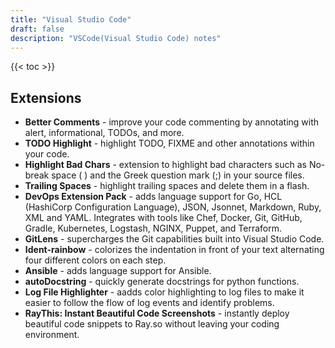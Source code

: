 ```yaml
---
title: "Visual Studio Code"
draft: false
description: "VSCode(Visual Studio Code) notes"
---
```


{{< toc >}}

## Extensions

* **Better Comments** - improve your code commenting by annotating with alert, informational, TODOs, and more.
* **TODO Highlight** - highlight TODO, FIXME and other annotations within your code.
* **Highlight Bad Chars** - extension to highlight bad characters such as No-break space ( ) and the Greek question mark (;) in your source files.
* **Trailing Spaces** - highlight trailing spaces and delete them in a flash.
* **DevOps Extension Pack** - adds language support for Go, HCL (HashiCorp Configuration Language), JSON, Jsonnet, Markdown, Ruby, XML and YAML. Integrates with tools like Chef, Docker, Git, GitHub, Gradle, Kubernetes, Logstash, NGINX, Puppet, and Terraform.
* **GitLens** - supercharges the Git capabilities built into Visual Studio Code.
* **Ident-rainbow** - colorizes the indentation in front of your text alternating four different colors on each step.
* **Ansible** - adds language support for Ansible.
* **autoDocstring** - quickly generate docstrings for python functions.
* **Log File Highlighter** - aadds color highlighting to log files to make it easier to follow the flow of log events and identify problems.
* **RayThis: Instant Beautiful Code Screenshots** - instantly deploy beautiful code snippets to Ray.so without leaving your coding environment.
